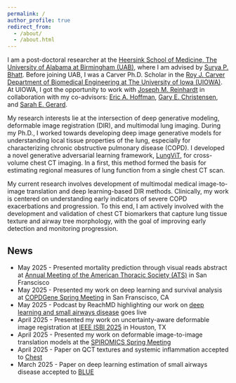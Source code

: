 ```yaml
---
permalink: /
author_profile: true
redirect_from: 
  - /about/
  - /about.html
---
```


I am a post-doctoral researcher at the [Heersink School of Medicine, The University of Alabama at Birmingham (UAB)](https://www.uab.edu/medicine/home/), where I am advised by [Surya P. Bhatt](https://scholars.uab.edu/631-surya-bhatt). Before joining UAB, I was a Carver Ph.D. Scholar in the [Roy J. Carver Department of Biomedical Engineering at The University of Iowa (UIOWA)](https://engineering.uiowa.edu/bme). At UIOWA, I got the opportunity to work with [Joseph M. Reinhardt](https://engineering.uiowa.edu/directory/joseph-m-reinhardt) in collaboration with my co-advisors: [Eric A. Hoffman](https://radiology.medicine.uiowa.edu/people/faculty/eric-hoffman), [Gary E. Christensen](https://engineering.uiowa.edu/directory/gec), and [Sarah E. Gerard](https://engineering.uiowa.edu/directory/sarah-e-gerard). 

My research interests lie at the intersection of deep generative modeling, deformable image registration (DIR), and multimodal lung imaging. During my Ph.D., I worked towards developing deep image generative models for understanding local tissue properties of the lung, especially for characterizing chronic obstructive pulmonary disease (COPD). I developed a novel generative adversarial learning framework, [LungViT](https://ieeexplore.ieee.org/document/10439260), for cross-volume chest CT imaging. In a first, this method formed the basis for estimating regional measures of lung function from a single chest CT scan.

My current research involves development of multimodal medical image-to-image translation and deep learning-based DIR methods. Clinically, my work is centered on understanding early indicators of severe COPD exacerbations and progression. To this end, I am actively involved with the development and validation of chest CT biomarkers that capture lung tissue texture and airway tree morphology, with the goal of improving early detection and monitoring progression.



News
------
- May 2025 - Presented mortality prediction through visual reads abstract at [Annual Meeting of the American Thoracic Society (ATS)](https://site.thoracic.org/events/ats-2025-international-conference) in San Franscisco
- May 2025 - Presented my work on deep learning and survival analysis at [COPDGene Spring Meeting](https://copdgene.org) in San Franscisco, CA
- May 2025 - Podcast by ReachMD highlighting our work on [deep learning and small airways disease](https://reachmd.com/programs/frontlines-copd/advancing-copd-care-ai-driven-tools-for-enhanced-imaging/35538/) goes live
- April 2025 - Presented my work on uncertainty-aware deformable image registration at [IEEE ISBI 2025](https://biomedicalimaging.org/2025/) in Houston, TX
- April 2025 - Presented my work on deformable image-to-image translation models at the [SPIROMICS Spring Meeting](https://www.spiromics.org/spiromics/)
- April 2025 - Paper on QCT textures and systemic inflammation accepted to [Chest](https://doi.org/10.1016/j.chest.2025.04.017)
- March 2025 - Paper on deep learning estimation of small airways disease accepted to [BLUE](https://www.atsjournals.org/doi/abs/10.1164/rccm.202409-1847OC)
